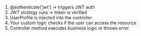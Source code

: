 1. @authenticate('jwt') → triggers JWT auth
2. JWT strategy runs → token is verified
3. UserProfile is injected into the controller
4. Your custom logic checks if the user can access the resource
5. Controller method executes business logic or throws error
